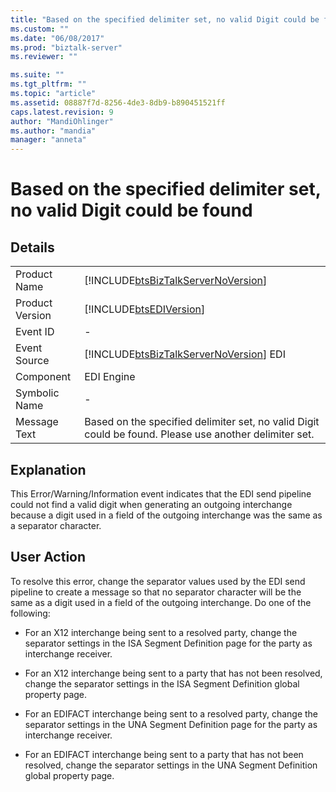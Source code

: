 ```yaml
---
title: "Based on the specified delimiter set, no valid Digit could be found | Microsoft Docs"
ms.custom: ""
ms.date: "06/08/2017"
ms.prod: "biztalk-server"
ms.reviewer: ""

ms.suite: ""
ms.tgt_pltfrm: ""
ms.topic: "article"
ms.assetid: 08887f7d-8256-4de3-8db9-b890451521ff
caps.latest.revision: 9
author: "MandiOhlinger"
ms.author: "mandia"
manager: "anneta"
---
```

# Based on the specified delimiter set, no valid Digit could be found
## Details  
  
|                 |                                                                                                        |
|-----------------|--------------------------------------------------------------------------------------------------------|
|  Product Name   |           [!INCLUDE[btsBizTalkServerNoVersion](../includes/btsbiztalkservernoversion-md.md)]           |
| Product Version |                       [!INCLUDE[btsEDIVersion](../includes/btsediversion-md.md)]                       |
|    Event ID     |                                                   -                                                    |
|  Event Source   |         [!INCLUDE[btsBizTalkServerNoVersion](../includes/btsbiztalkservernoversion-md.md)] EDI         |
|    Component    |                                               EDI Engine                                               |
|  Symbolic Name  |                                                   -                                                    |
|  Message Text   | Based on the specified delimiter set, no valid Digit could be found. Please use another delimiter set. |
  
## Explanation  
 This Error/Warning/Information event indicates that the EDI send pipeline could not find a valid digit when generating an outgoing interchange because a digit used in a field of the outgoing interchange was the same as a separator character.  
  
## User Action  
 To resolve this error, change the separator values used by the EDI send pipeline to create a message so that no separator character will be the same as a digit used in a field of the outgoing interchange. Do one of the following:  
  
-   For an X12 interchange being sent to a resolved party, change the separator settings in the ISA Segment Definition page for the party as interchange receiver.  
  
-   For an X12 interchange being sent to a party that has not been resolved, change the separator settings in the ISA Segment Definition global property page.  
  
-   For an EDIFACT interchange being sent to a resolved party, change the separator settings in the UNA Segment Definition page for the party as interchange receiver.  
  
-   For an EDIFACT interchange being sent to a party that has not been resolved, change the separator settings in the UNA Segment Definition global property page.